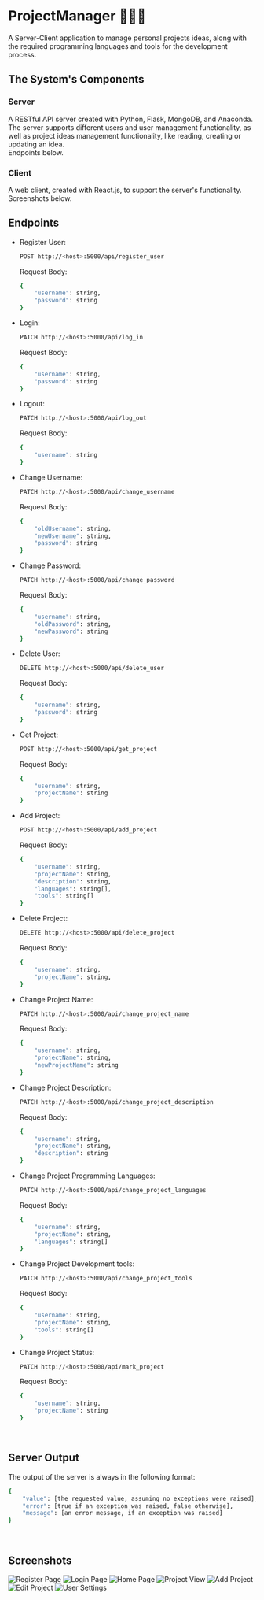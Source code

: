 # ProjectManager 🧑🏻‍💼
A Server-Client application to manage personal projects ideas, along with the required programming languages and tools for the development process.


## The System's Components
### Server
A RESTful API server created with Python, Flask, MongoDB, and Anaconda.
<br>
The server supports different users and user management functionality, as well as project ideas management functionality, like reading, creating or updating an idea.
<br>
Endpoints below.

### Client
A web client, created with React.js, to support the server's functionality.
<br>
Screenshots below.


## Endpoints
* Register User:
    ```bash
    POST http://<host>:5000/api/register_user
    ```

    Request Body:
    ```bash
    {
        "username": string,
        "password": string
    }
    ```

* Login:
    ```bash
    PATCH http://<host>:5000/api/log_in
    ```
    Request Body:
    ```bash
    {
        "username": string,
        "password": string
    }
    ```

* Logout:
    ```bash
    PATCH http://<host>:5000/api/log_out
    ```
    Request Body:
    ```bash
    {
        "username": string
    }
    ```

* Change Username:
    ```bash
    PATCH http://<host>:5000/api/change_username
    ```
    Request Body:
    ```bash
    {
        "oldUsername": string,
        "newUsername": string,
        "password": string
    }
    ```

* Change Password:
    ```bash
    PATCH http://<host>:5000/api/change_password
    ```
    Request Body:
    ```bash
    {
        "username": string,
        "oldPassword": string,
        "newPassword": string
    }
    ```

* Delete User:
    ```bash
    DELETE http://<host>:5000/api/delete_user
    ```
    Request Body:
    ```bash
    {
        "username": string,
        "password": string
    }
    ```

* Get Project:
    ```bash
    POST http://<host>:5000/api/get_project
    ```
    Request Body:
    ```bash
    {
        "username": string,
        "projectName": string
    }
    ```

* Add Project:
    ```bash
    POST http://<host>:5000/api/add_project
    ```
    Request Body:
    ```bash
    {
        "username": string,
        "projectName": string,
        "description": string,
        "languages": string[],
        "tools": string[]
    }
    ```

* Delete Project:
    ```bash
    DELETE http://<host>:5000/api/delete_project
    ```
    Request Body:
    ```bash
    {
        "username": string,
        "projectName": string,
    }
    ```

* Change Project Name:
    ```bash
    PATCH http://<host>:5000/api/change_project_name
    ```
    Request Body:
    ```bash
    {
        "username": string,
        "projectName": string,
        "newProjectName": string
    }
    ```

* Change Project Description:
    ```bash
    PATCH http://<host>:5000/api/change_project_description
    ```
    Request Body:
    ```bash
    {
        "username": string,
        "projectName": string,
        "description": string
    }
    ```

* Change Project Programming Languages:
    ```bash
    PATCH http://<host>:5000/api/change_project_languages
    ```
    Request Body:
    ```bash
    {
        "username": string,
        "projectName": string,
        "languages": string[]
    }
    ```

* Change Project Development tools:
    ```bash
    PATCH http://<host>:5000/api/change_project_tools
    ```
    Request Body:
    ```bash
    {
        "username": string,
        "projectName": string,
        "tools": string[]
    }
    ```

* Change Project Status:
    ```bash
    PATCH http://<host>:5000/api/mark_project
    ```
    Request Body:
    ```bash
    {
        "username": string,
        "projectName": string
    }
    ```
<br>

## Server Output
The output of the server is always in the following format:

```bash
{
    "value": [the requested value, assuming no exceptions were raised],
    "error": [true if an exception was raised, false otherwise],
    "message": [an error message, if an exception was raised]
}
```
<br>

## Screenshots

![Register Page](Screenshots/register.png)
![Login Page](Screenshots/login.png)
![Home Page](Screenshots/HomePage.png)
![Project View](Screenshots/ProjectView.png)
![Add Project](Screenshots/AddProject.png)
![Edit Project](Screenshots/EditProject.png)
![User Settings](Screenshots/UserSettings.png)



